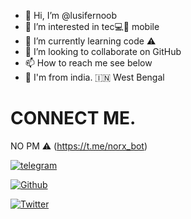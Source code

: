 - 👋 Hi, I’m @lusifernoob
- 👀 I’m interested in tec💻📱 mobile 
- 🌱 I’m currently learning code ⚠️
- 💞️ I’m looking to collaborate on  GitHub
- 📫 How to reach me see below
- 🏡 I'm from india. 🇮🇳 West Bengal 

# CONNECT ME.

   NO PM ⚠️ (https://t.me/norx_bot)



[![telegram](https://img.shields.io/badge/LUSIFER-ffffff?style=for-the-badge&logo=telegram)](https://t.me/shado_hackers)

[![Github](https://img.shields.io/badge/LUSIFER-ffffff?style=for-the-badge&logo=github)](https://github.com/lusifernoob)

[![Twitter](https://img.shields.io/badge/Lusifer_noob🐦-ffffff?style=for-the-badge&logo=twitter)](https://twitter.com/Lusifer_noob/)
